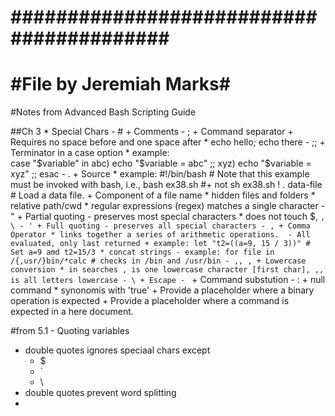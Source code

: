 # ######################################### #
# #File by Jeremiah Marks#

#Notes from Advanced Bash Scripting Guide

##Ch 3
    * Special Chars
        - #
            + Comments
        - ;
            + Command separator
            + Requires no space before and one space after
                * echo hello; echo there
        - ;;
            + Terminator in a case option
                * example:                 
                    case "$variable" in
                        abc) echo "\$variable = abc" ;;
                        xyz) echo "\$variable = xyz" ;;
                    esac
        - .
            + Source
                * example: 
                    #!/bin/bash
                    #  Note that this example must be invoked with bash, i.e., bash ex38.sh
                    #+ not  sh ex38.sh !
                    . data-file    # Load a data file.
            + Component of a file name 
                * hidden files and folders
                * relative path/cwd
                * regular expressions (regex) matches a single character
        - "
            + Partial quoting - preserves most special characters
                * does not touch $, `, \
        - '
            + Full quoting - preserves all special characters
        - ,
            + Comma Operator
                * links together a series of arithmetic operations. 
                    - All evaluated, only last returned
                        + example:
                            let "t2=((a=9, 15 / 3))"
                            # Set a=9 amd t2=15/3
                * concat strings
                    - example:
                        for file in /{,usr/}bin/*calc
                        # checks in /bin and /usr/bin
        - ,, ,
            + Lowercase conversion
                * in searches , is one lowercase character [first char], ,, is all letters lowercase
        - \
            + Escape
        - `
            + Command substution
        - :
            + null command
                * synonomis with 'true' 
            + Provide a placeholder where a binary operation is expected
            + Provide a placeholder where a command is expected in a here document.

#from 5.1 - Quoting variables  

* double quotes ignores speciaal chars except
    - $
    - `
    - \
* double quotes prevent word splitting
* 
